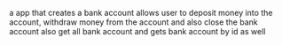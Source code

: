 a app that creates a bank account allows user to deposit money into the account, withdraw money from the account and also close the bank account
also get all bank account and gets bank account by id as well
